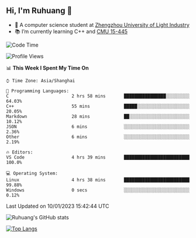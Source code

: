 ## Hi, I'm Ruhuang 👋

- :school: A computer science student at [Zhengzhou University of Light Industry](http://www.zzuli.edu.cn/)
- :books: I’m currently learning C++ and [CMU 15-445](https://15445.courses.cs.cmu.edu/fall2022/)

<!--START_SECTION:waka-->
![Code Time](http://img.shields.io/badge/Code%20Time-27%20hrs%2028%20mins-blue)

![Profile Views](http://img.shields.io/badge/Profile%20Views-16-blue)

📊 **This Week I Spent My Time On** 

```text
⌚︎ Time Zone: Asia/Shanghai

💬 Programming Languages: 
C                        2 hrs 58 mins       ████████████████░░░░░░░░░   64.03% 
C++                      55 mins             █████░░░░░░░░░░░░░░░░░░░░   20.05% 
Markdown                 28 mins             ██░░░░░░░░░░░░░░░░░░░░░░░   10.12% 
JSON                     6 mins              ░░░░░░░░░░░░░░░░░░░░░░░░░   2.36% 
Other                    6 mins              ░░░░░░░░░░░░░░░░░░░░░░░░░   2.19%

🔥 Editors: 
VS Code                  4 hrs 39 mins       █████████████████████████   100.0%

💻 Operating System: 
Linux                    4 hrs 38 mins       █████████████████████████   99.88% 
Windows                  0 secs              ░░░░░░░░░░░░░░░░░░░░░░░░░   0.12%

```


 Last Updated on 10/01/2023 15:42:44 UTC
<!--END_SECTION:waka-->

![Ruhuang's GitHub stats](https://github-readme-stats.vercel.app/api?username=ruhuang2001&count_private=true&hide_title=true&show_icons=true&theme=vue)

[![Top Langs](https://github-readme-stats.vercel.app/api/top-langs/?username=ruhuang2001&layout=compact)](https://github.com/anuraghazra/github-readme-stats)
